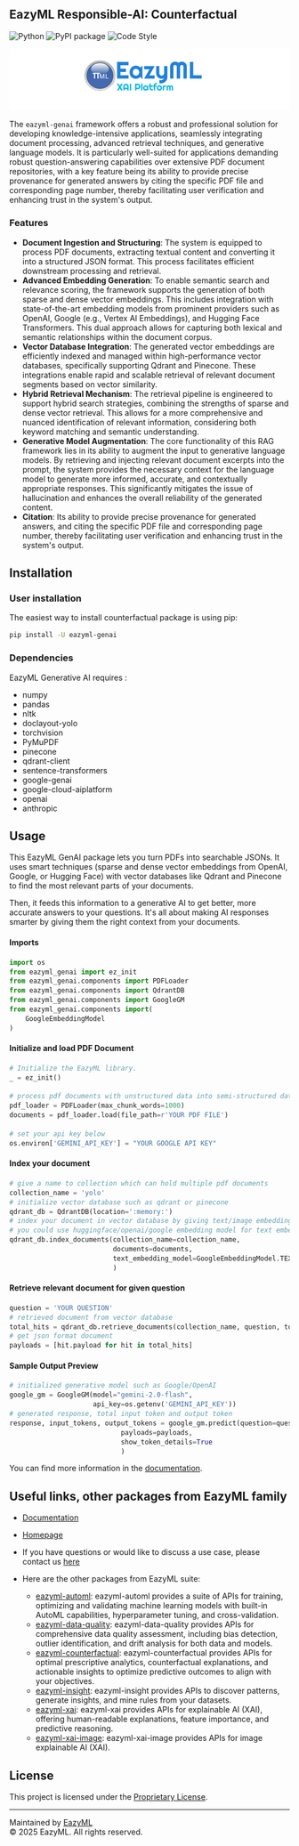 ## EazyML Responsible-AI: Counterfactual
![Python](https://img.shields.io/badge/python-3.8%20%7C%203.9%20%7C%203.10%20%7C%203.11%20%7C%203.12-blue)  ![PyPI package](https://img.shields.io/badge/pypi%20package-0.2.34-brightgreen) ![Code Style](https://img.shields.io/badge/code%20style-black-black)

![EazyML](https://github.com/EazyML/eazyml-docs/raw/refs/heads/master/EazyML_logo.png)

The `eazyml-genai` framework offers a robust and professional solution for developing knowledge-intensive applications, seamlessly integrating document processing, advanced retrieval techniques, and generative language models. It is particularly well-suited for applications demanding robust question-answering capabilities over extensive PDF document repositories, with a key feature being its ability to provide precise provenance for generated answers by citing the specific PDF file and corresponding page number, thereby facilitating user verification and enhancing trust in the system's output.

### Features
- **Document Ingestion and Structuring**: The system is equipped to process PDF documents, extracting textual content and converting it into a structured JSON format. This process facilitates efficient downstream processing and retrieval.
- **Advanced Embedding Generation**: To enable semantic search and relevance scoring, the framework supports the generation of both sparse and dense vector embeddings. This includes integration with state-of-the-art embedding models from prominent providers such as OpenAI, Google (e.g., Vertex AI Embeddings), and Hugging Face Transformers. This dual approach allows for capturing both lexical and semantic relationships within the document corpus.
- **Vector Database Integration**: The generated vector embeddings are efficiently indexed and managed within high-performance vector databases, specifically supporting Qdrant and Pinecone. These integrations enable rapid and scalable retrieval of relevant document segments based on vector similarity.
- **Hybrid Retrieval Mechanism**: The retrieval pipeline is engineered to support hybrid search strategies, combining the strengths of sparse and dense vector retrieval. This allows for a more comprehensive and nuanced identification of relevant information, considering both keyword matching and semantic understanding.
- **Generative Model Augmentation**: The core functionality of this RAG framework lies in its ability to augment the input to generative language models. By retrieving and injecting relevant document excerpts into the prompt, the system provides the necessary context for the language model to generate more informed, accurate, and contextually appropriate responses. This significantly mitigates the issue of hallucination and enhances the overall reliability of the generated content.
- **Citation**: Its ability to provide precise provenance for generated answers, and citing the specific PDF file and corresponding page number, thereby facilitating user verification and enhancing trust in the system's output.



## Installation
### User installation
The easiest way to install counterfactual package is using pip:
```bash
pip install -U eazyml-genai
```
### Dependencies
EazyML Generative AI requires :
- numpy
- pandas
- nltk
- doclayout-yolo
- torchvision
- PyMuPDF
- pinecone
- qdrant-client
- sentence-transformers
- google-genai
- google-cloud-aiplatform
- openai
- anthropic

## Usage
This EazyML GenAI package lets you turn PDFs into searchable JSONs. It uses smart techniques (sparse and dense vector embeddings from OpenAI, Google, or Hugging Face) with vector databases like Qdrant and Pinecone to find the most relevant parts of your documents. 

Then, it feeds this information to a generative AI to get better, more accurate answers to your questions. It's all about making AI responses smarter by giving them the right context from your documents.

#### Imports
```python
import os
from eazyml_genai import ez_init
from eazyml_genai.components import PDFLoader
from eazyml_genai.components import QdrantDB
from eazyml_genai.components import GoogleGM
from eazyml_genai.components import(
    GoogleEmbeddingModel
)
```

#### Initialize and load PDF Document
```python
# Initialize the EazyML library.
_ = ez_init()

# process pdf documents with unstructured data into semi-structured data or in json format
pdf_loader = PDFLoader(max_chunk_words=1000)
documents = pdf_loader.load(file_path=r'YOUR PDF FILE')

# set your api key below
os.environ['GEMINI_API_KEY'] = "YOUR GOOGLE API KEY"
```

#### Index your document
```python
# give a name to collection which can hold multiple pdf documents
collection_name = 'yolo'
# initialize vector database such as qdrant or pinecone
qdrant_db = QdrantDB(location=':memory:')
# index your document in vector database by giving text/image embedding model
# you could use huggingface/openai/google embedding model for text embedding model
qdrant_db.index_documents(collection_name=collection_name,
                          documents=documents,
                          text_embedding_model=GoogleEmbeddingModel.TEXT_EMBEDDING_004,
                          )
```

#### Retrieve relevant document for given question
```python
question = 'YOUR QUESTION'
# retrieved document from vector database
total_hits = qdrant_db.retrieve_documents(collection_name, question, top_k=5)
# get json format document
payloads = [hit.payload for hit in total_hits]
```

#### Sample Output Preview
```python
# initialized generative model such as Google/OpenAI 
google_gm = GoogleGM(model="gemini-2.0-flash",
                     api_key=os.getenv('GEMINI_API_KEY'))
# generated response, total input token and output token
response, input_tokens, output_tokens = google_gm.predict(question=question,
                            payloads=payloads,
                            show_token_details=True
                            )
```


You can find more information in the [documentation](https://eazyml.readthedocs.io/en/latest/packages/eazyml_cf.html).

## Useful links, other packages from EazyML family
- [Documentation](https://docs.eazyml.com)
- [Homepage](https://eazyml.com)
- If you have questions or would like to discuss a use case, please contact us [here](https://eazyml.com/trust-in-ai)
- Here are the other packages from EazyML suite:

    - [eazyml-automl](https://pypi.org/project/eazyml-automl/): eazyml-automl provides a suite of APIs for training, optimizing and validating machine learning models with built-in AutoML capabilities, hyperparameter tuning, and cross-validation.
    - [eazyml-data-quality](https://pypi.org/project/eazyml-data-quality/): eazyml-data-quality provides APIs for comprehensive data quality assessment, including bias detection, outlier identification, and drift analysis for both data and models.
    - [eazyml-counterfactual](https://pypi.org/project/eazyml-counterfactual/): eazyml-counterfactual provides APIs for optimal prescriptive analytics, counterfactual explanations, and actionable insights to optimize predictive outcomes to align with your objectives.
    - [eazyml-insight](https://pypi.org/project/eazyml-insight/): eazyml-insight provides APIs to discover patterns, generate insights, and mine rules from your datasets.
    - [eazyml-xai](https://pypi.org/project/eazyml-xai/): eazyml-xai provides APIs for explainable AI (XAI), offering human-readable explanations, feature importance, and predictive reasoning.
    - [eazyml-xai-image](https://pypi.org/project/eazyml-xai-image/): eazyml-xai-image provides APIs for image explainable AI (XAI).

## License
This project is licensed under the [Proprietary License](https://github.com/EazyML/eazyml-docs/blob/master/LICENSE).

---

Maintained by [EazyML](https://eazyml.com)  
© 2025 EazyML. All rights reserved.
